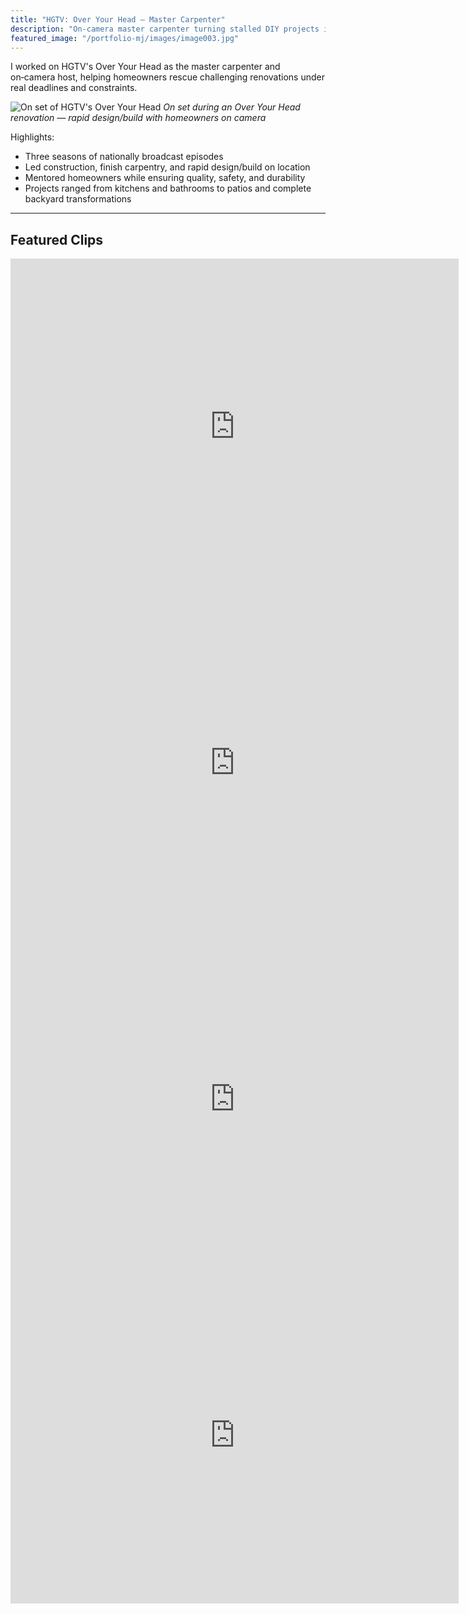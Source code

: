 ```yaml
---
title: "HGTV: Over Your Head — Master Carpenter"
description: "On‑camera master carpenter turning stalled DIY projects into finished, high‑quality spaces on HGTV."
featured_image: "/portfolio-mj/images/image003.jpg"
---
```


I worked on HGTV's Over Your Head as the master carpenter and on‑camera host, helping homeowners rescue challenging renovations under real deadlines and constraints.

![On set of HGTV's Over Your Head](/portfolio-mj/images/image003.jpg)
*On set during an Over Your Head renovation — rapid design/build with homeowners on camera*

Highlights:
- Three seasons of nationally broadcast episodes
- Led construction, finish carpentry, and rapid design/build on location
- Mentored homeowners while ensuring quality, safety, and durability
- Projects ranged from kitchens and bathrooms to patios and complete backyard transformations

---

## Featured Clips

<iframe width="717" height="538" src="https://www.youtube.com/embed/pmzrp-Da7ys" title="Mark Jordan lays a flagstone Patio" frameborder="0" allow="accelerometer; autoplay; clipboard-write; encrypted-media; gyroscope; picture-in-picture; web-share" referrerpolicy="strict-origin-when-cross-origin" allowfullscreen></iframe>

<iframe width="717" height="538" src="https://www.youtube.com/embed/H196YKtDK1Y" title="Mark Jordan remodels a kitchen." frameborder="0" allow="accelerometer; autoplay; clipboard-write; encrypted-media; gyroscope; picture-in-picture; web-share" referrerpolicy="strict-origin-when-cross-origin" allowfullscreen></iframe>

<iframe width="717" height="538" src="https://www.youtube.com/embed/SZZEpyXcqg0" title="Mark Jordan creates a Bali inspired backyard." frameborder="0" allow="accelerometer; autoplay; clipboard-write; encrypted-media; gyroscope; picture-in-picture; web-share" referrerpolicy="strict-origin-when-cross-origin" allowfullscreen></iframe>

<iframe width="717" height="538" src="https://www.youtube.com/embed/U5qF7_OoPQo" title="Mark Jordan remodels a Bathroom" frameborder="0" allow="accelerometer; autoplay; clipboard-write; encrypted-media; gyroscope; picture-in-picture; web-share" referrerpolicy="strict-origin-when-cross-origin" allowfullscreen></iframe>
